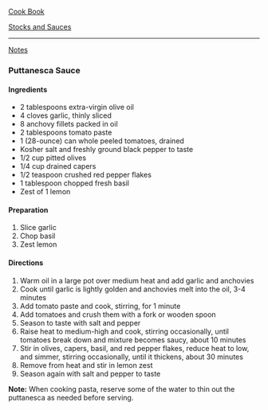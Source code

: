 [Cook Book]()  

[Stocks and Sauces]()  

-----  

[Notes]()  

### Puttanesca Sauce  

#### Ingredients  

* 2 tablespoons extra-virgin olive oil
* 4 cloves garlic, thinly sliced
* 8 anchovy fillets packed in oil
* 2 tablespoons tomato paste
* 1 (28-ounce) can whole peeled tomatoes, drained
* Kosher salt and freshly ground black pepper to taste
* 1/2 cup pitted olives
* 1/4 cup drained capers
* 1/2 teaspoon crushed red pepper flakes
* 1 tablespoon chopped fresh basil
* Zest of 1 lemon  

#### Preparation  

1. Slice garlic  
2. Chop basil  
3. Zest lemon  

#### Directions  

1. Warm oil in a large pot over medium heat and add garlic and anchovies   
2. Cook until garlic is lightly golden and anchovies melt into the oil, 3-4 minutes    
3. Add tomato paste and cook, stirring, for 1 minute   
4. Add tomatoes and crush them with a fork or wooden spoon    
5. Season to taste with salt and pepper   
6. Raise heat to medium-high and cook, stirring occasionally, until tomatoes break down and mixture becomes saucy, about 10 minutes    
7. Stir in olives, capers, basil, and red pepper flakes, reduce heat to low, and simmer, stirring occasionally, until it thickens, about 30 minutes  
8. Remove from heat and stir in lemon zest  
9. Season again with salt and pepper to taste  

**Note:**  When cooking pasta, reserve some of the water to thin out the puttanesca as needed before serving.
